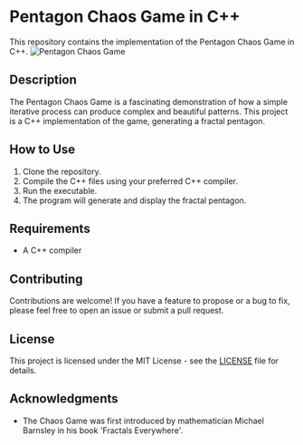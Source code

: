 # Pentagon Chaos Game in C++
This repository contains the implementation of the Pentagon Chaos Game in C++. 
![Pentagon Chaos Game](https://example.com/pentagon_chaos_game_image.jpg)
## Description
The Pentagon Chaos Game is a fascinating demonstration of how a simple iterative process can produce complex and beautiful patterns. This project is a C++ implementation of the game, generating a fractal pentagon.
## How to Use
1. Clone the repository.
2. Compile the C++ files using your preferred C++ compiler.
3. Run the executable.
4. The program will generate and display the fractal pentagon.
## Requirements
- A C++ compiler
## Contributing
Contributions are welcome! If you have a feature to propose or a bug to fix, please feel free to open an issue or submit a pull request.
## License
This project is licensed under the MIT License - see the [LICENSE](https://github.com/A1A1G2/fractal_pentagon/blob/main/LICENSE) file for details.
## Acknowledgments
- The Chaos Game was first introduced by mathematician Michael Barnsley in his book 'Fractals Everywhere'.
